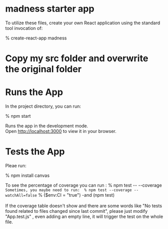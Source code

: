 # madness starter app

To utilize these files, create your own React application using the standard tool invocation of:

% create-react-app madness

# Copy my src folder and overwrite the original folder

# Runs the App

In the project directory, you can run: 

% npm start

Runs the app in the development mode.\
Open [http://localhost:3000](http://localhost:3000) to view it in your browser.

# Tests the App

Pleae run:

% npm install canvas

To see the percentage of coverage you can run :
% npm test -- --coverage` 
Sometimes, you maybe need to run: 
% npm test --coverage --watchAll=false` 
% ($env:CI = "true") -and (npm test)
\
\
If the coverage table doesn't show and there are some words like "No tests found related to files changed since last commit",
please just modify "App.test.js" , even adding an empty line, it will trigger the test on the whole file.
